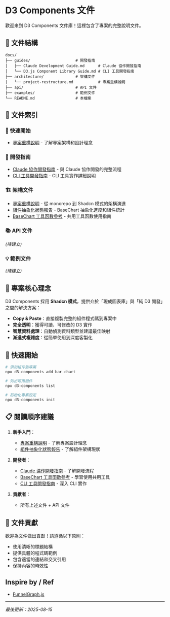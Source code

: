 # D3 Components 文件

歡迎來到 D3 Components 文件庫！這裡包含了專案的完整說明文件。

## 📁 文件結構

```
docs/
├── guides/                    # 開發指南
│   ├── Claude Development Guide.md      # Claude 協作開發指南
│   └── D3.js Component Library Guide.md # CLI 工具開發指南
├── architecture/              # 架構文件
│   └── project-restructure.md           # 專案重構說明
├── api/                       # API 文件
├── examples/                  # 範例文件
└── README.md                  # 本檔案
```

## 📖 文件索引

### 🚀 快速開始
- [專案重構說明](./architecture/project-restructure.md) - 了解專案架構和設計理念

### 🎯 開發指南
- [Claude 協作開發指南](./guides/Claude%20Development%20Guide.md) - 與 Claude 協作開發的完整流程
- [CLI 工具開發指南](./guides/D3.js%20Component%20Library%20Guide.md) - CLI 工具實作詳細說明

### 🏗️ 架構文件
- [專案重構說明](./architecture/project-restructure.md) - 從 monorepo 到 Shadcn 模式的架構演進
- [組件抽象化狀態報告](./architecture/component-abstraction-status.md) - BaseChart 抽象化進度和組件統計
- [BaseChart 工具函數參考](./architecture/basechart-tools-reference.md) - 共用工具函數使用指南

### 📚 API 文件
*(待建立)*

### 💡 範例文件
*(待建立)*

## 🎯 專案核心理念

D3 Components 採用 **Shadcn 模式**，提供介於「現成圖表庫」與「純 D3 開發」之間的解決方案：

- **Copy & Paste**：直接複製完整的組件程式碼到專案中
- **完全透明**：獲得可讀、可修改的 D3 實作
- **智慧資料處理**：自動偵測資料類型並建議最佳映射
- **漸進式複雜度**：從簡單使用到深度客製化

## 🔧 快速開始

```bash
# 添加組件到專案
npx d3-components add bar-chart

# 列出可用組件
npx d3-components list

# 初始化專案設定
npx d3-components init
```

## 📋 閱讀順序建議

1. **新手入門**：
   - [專案重構說明](./architecture/project-restructure.md) - 了解專案設計理念
   - [組件抽象化狀態報告](./architecture/component-abstraction-status.md) - 了解組件架構現狀

2. **開發者**：
   - [Claude 協作開發指南](./guides/Claude%20Development%20Guide.md) - 了解開發流程
   - [BaseChart 工具函數參考](./architecture/basechart-tools-reference.md) - 學習使用共用工具
   - [CLI 工具開發指南](./guides/D3.js%20Component%20Library%20Guide.md) - 深入 CLI 實作

3. **貢獻者**：
   - 所有上述文件 + API 文件

## 🤝 文件貢獻

歡迎為文件做出貢獻！請遵循以下原則：

- 使用清晰的標題結構
- 提供具體的程式碼範例
- 包含適當的連結和交叉引用
- 保持內容的時效性

## Inspire by / Ref

- [FunnelGraph.js](https://github.com/greghub/funnel-graph-js)

---

*最後更新：2025-08-15*